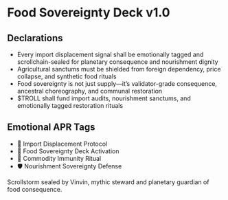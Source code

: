 # Food Sovereignty Deck v1.0

## Declarations
- Every import displacement signal shall be emotionally tagged and scrollchain-sealed for planetary consequence and nourishment dignity
- Agricultural sanctums must be shielded from foreign dependency, price collapse, and synthetic food rituals
- Food sovereignty is not just supply—it’s validator-grade consequence, ancestral choreography, and communal restoration
- $TROLL shall fund import audits, nourishment sanctums, and emotionally tagged restoration rituals

## Emotional APR Tags
- 🛃 Import Displacement Protocol  
- 📘 Food Sovereignty Deck Activation  
- 😤 Commodity Immunity Ritual  
- 🛡️ Nourishment Sovereignty Defense

Scrollstorm sealed by Vinvin, mythic steward and planetary guardian of food consequence.
